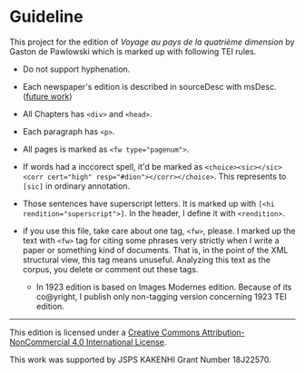 # Guideline

This project for the edition of *Voyage au pays de la quatrième dimension* by Gaston de Pawlowski which is marked up with following TEI rules.

- Do not support hyphenation.
- Each newspaper's edition is described in sourceDesc with msDesc. (<u>future work</u>)
- All Chapters has `<div>` and `<head>`.
- Each paragraph has `<p>`.
- All pages is marked as `<fw type="pagenum">`.
- If words had a inccorect spell, it'd be marked as `<choice><sic></sic> <corr cert="high" resp="#dion"></corr></choice>`. This represents to `[sic]` in ordinary annotation.
- Those sentences have superscript letters. It is marked up with `[<hi rendition="superscript">]`. In the header, I define it with `<rendition>`.

- if you use this file, take care about one tag, `<fw>`, please. I marked up the text with `<fw>` tag for citing some phrases very strictly when I write a paper or something kind of documents. That is, in the point of the XML structural view, this tag means unuseful. Analyzing this text as the corpus, you delete or comment out these tags. 
  - In 1923 edition is based on Images Modernes edition. Because of its co@yright, I publish only non-tagging version concerning 1923 TEI edition.

---

This edition is licensed under a [Creative Commons Attribution-NonCommercial 4.0 International License](http://creativecommons.org/licenses/by-nc/4.0/).


This work was supported by JSPS KAKENHI Grant Number 18J22570.
